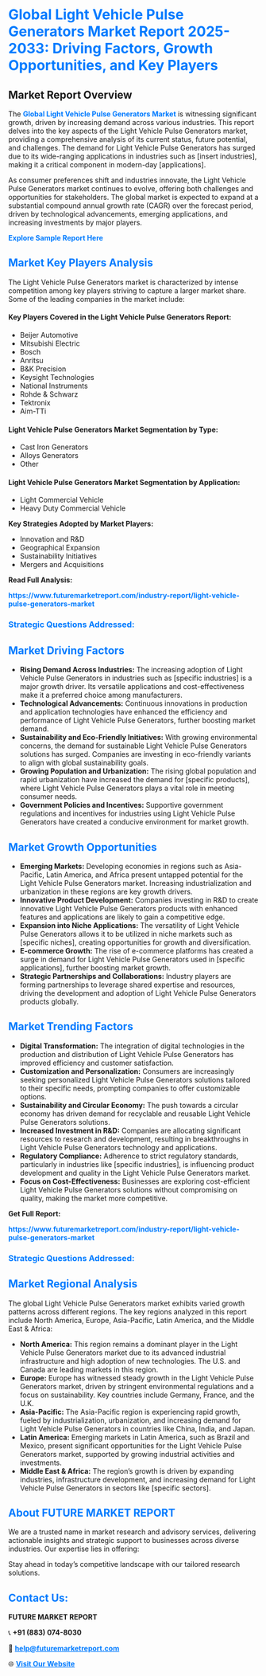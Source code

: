 <h1 style="color: #007BFF;">Global Light Vehicle Pulse Generators Market Report 2025-2033: Driving Factors, Growth Opportunities, and Key Players</h1>

<section id="overview">
<h2>Market Report Overview</h2>
<p>The <a href="https://www.futuremarketreport.com/industry-report/light-vehicle-pulse-generators-market" style="color: #007BFF; text-decoration: none;"><strong>Global Light Vehicle Pulse Generators Market</strong></a> is witnessing significant growth, driven by increasing demand across various industries. This report delves into the key aspects of the Light Vehicle Pulse Generators market, providing a comprehensive analysis of its current status, future potential, and challenges. The demand for Light Vehicle Pulse Generators has surged due to its wide-ranging applications in industries such as [insert industries], making it a critical component in modern-day [applications].</p>
<p>As consumer preferences shift and industries innovate, the Light Vehicle Pulse Generators market continues to evolve, offering both challenges and opportunities for stakeholders. The global market is expected to expand at a substantial compound annual growth rate (CAGR) over the forecast period, driven by technological advancements, emerging applications, and increasing investments by major players.</p>
</section>

<section id="overview">
<p><a href="https://www.futuremarketreport.com/request-sample/reportId=36529" style="color: #007BFF; text-decoration: none;"><strong>Explore Sample Report Here</strong></a></p>
</section>

<section id="key-players">
<h2 style="color: #007BFF;">Market Key Players Analysis</h2>
<p>The Light Vehicle Pulse Generators market is characterized by intense competition among key players striving to capture a larger market share. Some of the leading companies in the market include:</p>
<h4>Key Players Covered in the Light Vehicle Pulse Generators Report:</h4>
<ul><li>Beijer Automotive</li><li>Mitsubishi Electric</li><li>Bosch</li><li>Anritsu</li><li>B&amp;K Precision</li><li>Keysight Technologies</li><li>National Instruments</li><li>Rohde &amp; Schwarz</li><li>Tektronix</li><li>Aim-TTi</li></ul>
<h4>Light Vehicle Pulse Generators Market Segmentation by Type:</h4>
<ul><li>Cast Iron Generators</li><li>Alloys Generators</li><li>Other</li></ul>

<h4>Light Vehicle Pulse Generators Market Segmentation by Application:</h4>
<ul><li>Light Commercial Vehicle</li><li>Heavy Duty Commercial Vehicle</li></ul>
<p><strong>Key Strategies Adopted by Market Players:</strong></p>
<ul>
<li>Innovation and R&D</li>
<li>Geographical Expansion</li>
<li>Sustainability Initiatives</li>
<li>Mergers and Acquisitions</li>
</ul>
</section>

<section>
<p><strong>Read Full Analysis: </strong></p><a href="https://www.futuremarketreport.com/industry-report/light-vehicle-pulse-generators-market" style="color: #007BFF; text-decoration: none;"><strong>https://www.futuremarketreport.com/industry-report/light-vehicle-pulse-generators-market</strong></a>
<h3 style="color: #007BFF;">Strategic Questions Addressed:</h3>
</section>

<section id="driving-factors">
<h2 style="color: #007BFF;">Market Driving Factors</h2>
<ul>
<li><strong>Rising Demand Across Industries:</strong> The increasing adoption of Light Vehicle Pulse Generators in industries such as [specific industries] is a major growth driver. Its versatile applications and cost-effectiveness make it a preferred choice among manufacturers.</li>
<li><strong>Technological Advancements:</strong> Continuous innovations in production and application technologies have enhanced the efficiency and performance of Light Vehicle Pulse Generators, further boosting market demand.</li>
<li><strong>Sustainability and Eco-Friendly Initiatives:</strong> With growing environmental concerns, the demand for sustainable Light Vehicle Pulse Generators solutions has surged. Companies are investing in eco-friendly variants to align with global sustainability goals.</li>
<li><strong>Growing Population and Urbanization:</strong> The rising global population and rapid urbanization have increased the demand for [specific products], where Light Vehicle Pulse Generators plays a vital role in meeting consumer needs.</li>
<li><strong>Government Policies and Incentives:</strong> Supportive government regulations and incentives for industries using Light Vehicle Pulse Generators have created a conducive environment for market growth.</li>
</ul>
</section>

<section id="growth-opportunities">
<h2 style="color: #007BFF;">Market Growth Opportunities</h2>
<ul>
<li><strong>Emerging Markets:</strong> Developing economies in regions such as Asia-Pacific, Latin America, and Africa present untapped potential for the Light Vehicle Pulse Generators market. Increasing industrialization and urbanization in these regions are key growth drivers.</li>
<li><strong>Innovative Product Development:</strong> Companies investing in R&D to create innovative Light Vehicle Pulse Generators products with enhanced features and applications are likely to gain a competitive edge.</li>
<li><strong>Expansion into Niche Applications:</strong> The versatility of Light Vehicle Pulse Generators allows it to be utilized in niche markets such as [specific niches], creating opportunities for growth and diversification.</li>
<li><strong>E-commerce Growth:</strong> The rise of e-commerce platforms has created a surge in demand for Light Vehicle Pulse Generators used in [specific applications], further boosting market growth.</li>
<li><strong>Strategic Partnerships and Collaborations:</strong> Industry players are forming partnerships to leverage shared expertise and resources, driving the development and adoption of Light Vehicle Pulse Generators products globally.</li>
</ul>
</section>

<section id="trending-factors">
<h2 style="color: #007BFF;">Market Trending Factors</h2>
<ul>
<li><strong>Digital Transformation:</strong> The integration of digital technologies in the production and distribution of Light Vehicle Pulse Generators has improved efficiency and customer satisfaction.</li>
<li><strong>Customization and Personalization:</strong> Consumers are increasingly seeking personalized Light Vehicle Pulse Generators solutions tailored to their specific needs, prompting companies to offer customizable options.</li>
<li><strong>Sustainability and Circular Economy:</strong> The push towards a circular economy has driven demand for recyclable and reusable Light Vehicle Pulse Generators solutions.</li>
<li><strong>Increased Investment in R&D:</strong> Companies are allocating significant resources to research and development, resulting in breakthroughs in Light Vehicle Pulse Generators technology and applications.</li>
<li><strong>Regulatory Compliance:</strong> Adherence to strict regulatory standards, particularly in industries like [specific industries], is influencing product development and quality in the Light Vehicle Pulse Generators market.</li>
<li><strong>Focus on Cost-Effectiveness:</strong> Businesses are exploring cost-efficient Light Vehicle Pulse Generators solutions without compromising on quality, making the market more competitive.</li>
</ul>
</section>

<section>
<p><strong>Get Full Report: </strong></p><a href="https://www.futuremarketreport.com/industry-report/light-vehicle-pulse-generators-market" style="color: #007BFF; text-decoration: none;"><strong>https://www.futuremarketreport.com/industry-report/light-vehicle-pulse-generators-market</strong></a>
<h3 style="color: #007BFF;">Strategic Questions Addressed:</h3>
</section>


<section id="regional-analysis">
<h2 style="color: #007BFF;">Market Regional Analysis</h2>
<p>The global Light Vehicle Pulse Generators market exhibits varied growth patterns across different regions. The key regions analyzed in this report include North America, Europe, Asia-Pacific, Latin America, and the Middle East & Africa:</p>
<ul>
<li><strong>North America:</strong> This region remains a dominant player in the Light Vehicle Pulse Generators market due to its advanced industrial infrastructure and high adoption of new technologies. The U.S. and Canada are leading markets in this region.</li>
<li><strong>Europe:</strong> Europe has witnessed steady growth in the Light Vehicle Pulse Generators market, driven by stringent environmental regulations and a focus on sustainability. Key countries include Germany, France, and the U.K.</li>
<li><strong>Asia-Pacific:</strong> The Asia-Pacific region is experiencing rapid growth, fueled by industrialization, urbanization, and increasing demand for Light Vehicle Pulse Generators in countries like China, India, and Japan.</li>
<li><strong>Latin America:</strong> Emerging markets in Latin America, such as Brazil and Mexico, present significant opportunities for the Light Vehicle Pulse Generators market, supported by growing industrial activities and investments.</li>
<li><strong>Middle East & Africa:</strong> The region’s growth is driven by expanding industries, infrastructure development, and increasing demand for Light Vehicle Pulse Generators in sectors like [specific sectors].</li>
</ul>
</section>

<footer>
<h2 style="color: #007BFF;">About FUTURE MARKET REPORT</h2>
<p>We are a trusted name in market research and advisory services, delivering actionable insights and strategic support to businesses across diverse industries. Our expertise lies in offering:</p>

<p>Stay ahead in today’s competitive landscape with our tailored research solutions.</p>

<h2 style="color: #007BFF;">Contact Us:</h2>
<p><strong>FUTURE MARKET REPORT</strong></p>
<p>📞 <strong>+91 (883) 074-8030</strong></p>
<p>📧 <strong><a href="mailto:help@futuremarketreport.com" style="color: #007BFF;">help@futuremarketreport.com</a></strong></p>
<p>🌐 <strong><a href="https://www.futuremarketreport.com/" style="color: #007BFF;">Visit Our Website</a></strong></p>
</footer>